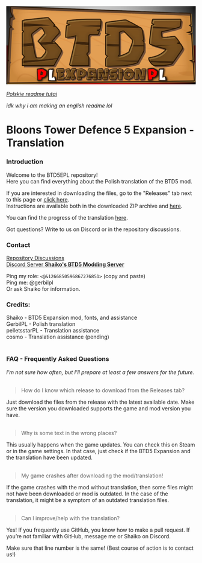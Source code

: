 <img src="other/banner.png" title="BTD5 Expansion Translation logo">

[*Polskie readme tutaj*](https://github.com/GerbilPL/BTD5EPL/blob/main/README.md)

*idk why i am making an english readme lol*
# Bloons Tower Defence 5 Expansion - Translation

### Introduction

Welcome to the BTD5EPL repository!<br>
Here you can find everything about the Polish translation of the BTD5 mod.<br>

If you are interested in downloading the files, go to the "Releases" tab next to this page or [click here](https://github.com/GerbilPL/BTD5EPL/releases). <br>
Instructions are available both in the downloaded ZIP archive and [here](https://github.com/GerbilPL/BTD5EPL/blob/main/Expansion%2012/readme.txt).<br>

You can find the progress of the translation [here](https://github.com/GerbilPL/BTD5EPL/blob/main/docs/progress_en.md).

Got questions? Write to us on Discord or in the repository discussions.
### Contact

[Repository Discussions](https://github.com/GerbilPL/BTD5EPL/discussions)<br>
[Discord Server **Shaiko's BTD5 Modding Server**](https://discord.gg/WSFfYCY6zQ)

Ping my role: `<@&1266850596867276851>` (copy and paste)<br>
Ping me: @gerbilpl<br>
Or ask Shaiko for information.<br>

### Credits:

Shaiko - BTD5 Expansion mod, fonts, and assistance<br>
GerbilPL - Polish translation<br>
pelletsstarPL - Translation assistance<br>
cosmo - Translation assistance (pending)<br><br>

### FAQ - Frequently Asked Questions
*I’m not sure how often, but I’ll prepare at least a few answers for the future.*<br><br>

> How do I know which release to download from the Releases tab?

Just download the files from the release with the latest available date. Make sure the version you downloaded supports the game and mod version you have.<br><br>

> Why is some text in the wrong places?

This usually happens when the game updates. You can check this on Steam or in the game settings. In that case, just check if the BTD5 Expansion and the translation have been updated.<br><br>

> My game crashes after downloading the mod/translation!

If the game crashes with the mod without translation, then some files might not have been downloaded or mod is outdated. In the case of the translation, it might be a symptom of an outdated translation files.<br><br>

> Can I improve/help with the translation?

Yes! If you frequently use GitHub, you know how to make a pull request. If you’re not familiar with GitHub, message me or Shaiko on Discord.

Make sure that line number is the same! (Best course of action is to contact us!)
